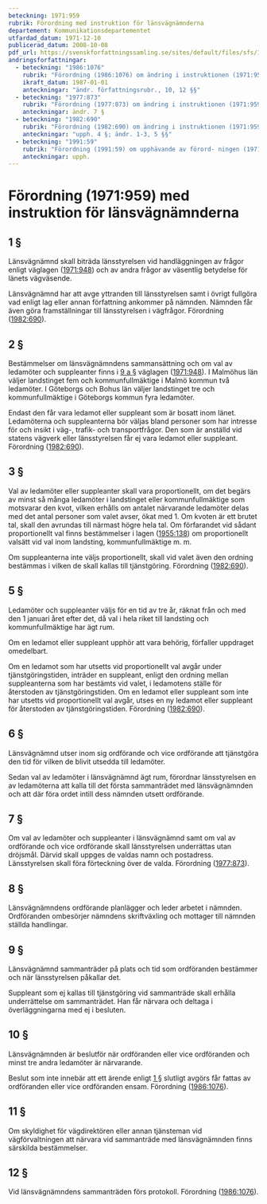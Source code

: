 ```yaml
---
beteckning: 1971:959
rubrik: Förordning med instruktion för länsvägnämnderna
departement: Kommunikationsdepartementet
utfardad_datum: 1971-12-10
publicerad_datum: 2008-10-08
pdf_url: https://svenskforfattningssamling.se/sites/default/files/sfs/1971-12/SFS1971-959.pdf
andringsforfattningar:
  - beteckning: "1986:1076"
    rubrik: "Förordning (1986:1076) om ändring i instruktionen (1971:959) för länsvägnämnderna"
    ikraft_datum: 1987-01-01
    anteckningar: "ändr. författningsrubr., 10, 12 §§"
  - beteckning: "1977:873"
    rubrik: "Förordning (1977:873) om ändring i instruktionen (1971:959) för länsvägnämnderna"
    anteckningar: ändr. 7 §
  - beteckning: "1982:690"
    rubrik: "Förordning (1982:690) om ändring i instruktionen (1971:959) för länsvägnämnderna"
    anteckningar: "upph. 4 §; ändr. 1-3, 5 §§"
  - beteckning: "1991:59"
    rubrik: "Förordning (1991:59) om upphävande av förord- ningen (1971:959) med instruk- tion för länsvägnämnderna"
    anteckningar: upph.
---
```


# Förordning (1971:959) med instruktion för länsvägnämnderna

## 1 §

Länsvägnämnd skall biträda länsstyrelsen vid handläggningen av frågor enligt väglagen ([1971:948](https://selex.se/eli/sfs/1971/948)) och av andra frågor av väsentlig betydelse för länets vägväsende.

Länsvägnämnd har att avge yttranden till länsstyrelsen samt i övrigt fullgöra vad enligt lag eller annan författning ankommer på nämnden. Nämnden får även göra framställningar till länsstyrelsen i vägfrågor. Förordning ([1982:690](https://selex.se/eli/sfs/1982/690)).

## 2 §

Bestämmelser om länsvägnämndens sammansättning och om val av ledamöter och suppleanter finns i [9 a §](#9a) väglagen ([1971:948](https://selex.se/eli/sfs/1971/948)). I Malmöhus län väljer landstinget fem och kommunfullmäktige i Malmö kommun två ledamöter. I Göteborgs och Bohus län väljer landstinget tre och kommunfullmäktige i Göteborgs kommun fyra ledamöter.

Endast den får vara ledamot eller suppleant som är bosatt inom länet. Ledamöterna och suppleanterna bör väljas bland personer som har intresse för och insikt i väg-, trafik- och transportfrågor. Den som är anställd vid statens vägverk eller länsstyrelsen får ej vara ledamot eller suppleant. Förordning ([1982:690](https://selex.se/eli/sfs/1982/690)).

## 3 §

Val av ledamöter eller suppleanter skall vara proportionellt, om det begärs av minst så många ledamöter i landstinget eller kommunfullmäktige som motsvarar den kvot, vilken erhålls om antalet närvarande ledamöter delas med det antal personer som valet avser, ökat med 1. Om kvoten är ett brutet tal, skall den avrundas till närmast högre hela tal. Om förfarandet vid sådant proportionellt val finns bestämmelser i lagen ([1955:138](https://selex.se/eli/sfs/1955/138)) om proportionellt valsätt vid val inom landsting, kommunfullmäktige m. m.

Om suppleanterna inte väljs proportionellt, skall vid valet även den ordning bestämmas i vilken de skall kallas till tjänstgöring. Förordning ([1982:690](https://selex.se/eli/sfs/1982/690)).

## 5 §

Ledamöter och suppleanter väljs för en tid av tre år, räknat från och med den 1 januari året efter det, då val i hela riket till landsting och kommunfullmäktige har ägt rum.

Om en ledamot eller suppleant upphör att vara behörig, förfaller uppdraget omedelbart.

Om en ledamot som har utsetts vid proportionellt val avgår under tjänstgöringstiden, inträder en suppleant, enligt den ordning mellan suppleanterna som har bestämts vid valet, i ledamotens ställe för återstoden av tjänstgöringstiden. Om en ledamot eller suppleant som inte har utsetts vid proportionellt val avgår, utses en ny ledamot eller suppleant för återstoden av tjänstgöringstiden. Förordning ([1982:690](https://selex.se/eli/sfs/1982/690)).

## 6 §

Länsvägnämnd utser inom sig ordförande och vice ordförande att tjänstgöra den tid för vilken de blivit utsedda till ledamöter.

Sedan val av ledamöter i länsvägnämnd ägt rum, förordnar länsstyrelsen en av ledamöterna att kalla till det första sammanträdet med länsvägnämnden och att där föra ordet intill dess nämnden utsett ordförande.

## 7 §

Om val av ledamöter och suppleanter i länsvägnämnd samt om val av ordförande och vice ordförande skall länsstyrelsen underrättas utan dröjsmål. Därvid skall uppges de valdas namn och postadress. Länsstyrelsen skall föra förteckning över de valda. Förordning ([1977:873](https://selex.se/eli/sfs/1977/873)).

## 8 §

Länsvägnämndens ordförande planlägger och leder arbetet i nämnden. Ordföranden ombesörjer nämndens skriftväxling och mottager till nämnden ställda handlingar.

## 9 §

Länsvägnämnd sammanträder på plats och tid som ordföranden bestämmer och när länsstyrelsen påkallar det.

Suppleant som ej kallas till tjänstgöring vid sammanträde skall erhålla underrättelse om sammanträdet. Han får närvara och deltaga i överläggningarna med ej i besluten.

## 10 §

Länsvägnämnden är beslutför när ordföranden eller vice ordföranden och minst tre andra ledamöter är närvarande.

Beslut som inte innebär att ett ärende enligt [1 §](#1) slutligt avgörs får fattas av ordföranden eller vice ordföranden ensam. Förordning ([1986:1076](https://selex.se/eli/sfs/1986/1076)).

## 11 §

Om skyldighet för vägdirektören eller annan tjänsteman vid vägförvaltningen att närvara vid sammanträde med länsvägnämnden finns särskilda bestämmelser.

## 12 §

Vid länsvägnämndens sammanträden förs protokoll. Förordning ([1986:1076](https://selex.se/eli/sfs/1986/1076)).